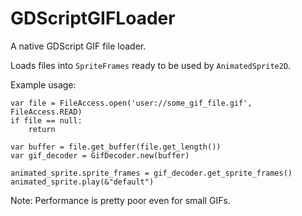 # GDScriptGIFLoader

A native GDScript GIF file loader.

Loads files into `SpriteFrames` ready to be used by `AnimatedSprite2D`.

Example usage:

```gdscript
var file = FileAccess.open('user://some_gif_file.gif', FileAccess.READ)
if file == null:
    return

var buffer = file.get_buffer(file.get_length())
var gif_decoder = GifDecoder.new(buffer)

animated_sprite.sprite_frames = gif_decoder.get_sprite_frames()
animated_sprite.play(&"default")
```

Note: Performance is pretty poor even for small GIFs.
